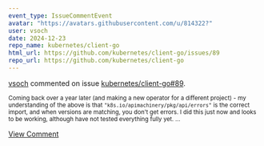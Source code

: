 ```yaml
---
event_type: IssueCommentEvent
avatar: "https://avatars.githubusercontent.com/u/814322?"
user: vsoch
date: 2024-12-23
repo_name: kubernetes/client-go
html_url: https://github.com/kubernetes/client-go/issues/89
repo_url: https://github.com/kubernetes/client-go
---
```


<a href='https://github.com/vsoch' target='_blank'>vsoch</a> commented on issue <a href='https://github.com/kubernetes/client-go/issues/89' target='_blank'>kubernetes/client-go#89</a>.

<small>Coming back over a year later (and making a new operator for a different project) - my understanding of the above is that `"k8s.io/apimachinery/pkg/api/errors"` is the correct import, and when versions are matching, you don't get errors. I did this just now and looks to be working, although have not tested everything fully yet. ...</small>

<a href='https://github.com/kubernetes/client-go/issues/89' target='_blank'>View Comment</a>